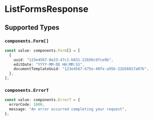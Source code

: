 # ListFormsResponse


## Supported Types

### `components.Form[]`

```typescript
const value: components.Form[] = [
  {
    uuid: "123e4567-8e23-47c1-b831-22b56c9fce9b",
    editDate: "YYYY-MM-DD HH:MM:SS",
    documentTemplateUuid: "123e4567-675e-40fe-a95b-22b56017a07b",
  },
];
```

### `components.ErrorT`

```typescript
const value: components.ErrorT = {
  errorCode: 1000,
  message: "An error occurred completing your request",
};
```

